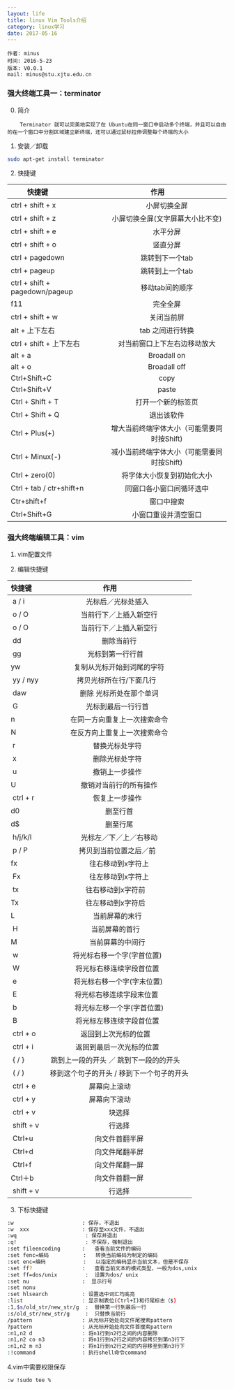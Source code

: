 ```yaml
---
layout: life
title: linux Vim Tools介绍
category: linux学习
date: 2017-05-16
---
```


    作者: minus
    时间: 2016-5-23
    版本: V0.0.1
    mail: minus@stu.xjtu.edu.cn


<!-- more -->
### 强大终端工具一：terminator
0. 简介
```
    Terminator 就可以完美地实现了在 Ubuntu在同一窗口中启动多个终端，并且可以自由的在一个窗口中分割区域建立新终端，还可以通过鼠标拉伸调整每个终端的大小
```
1. 安装／卸载
```sh
sudo apt-get install terminator 
```
2. 快捷键

| 快捷键                      | 作用               | 
| -------------              |:-------------:    |
|  ctrl + shift + x        | 小屏切换全屏               |
|  ctrl + shift + z        | 小屏切换全屏(文字屏幕大小比不变) |
|  ctrl + shift + e        | 水平分屏                  |
|  ctrl + shift + o        | 竖直分屏                  |
|  ctrl + pagedown         | 跳转到下一个tab            |
|  ctrl + pageup           | 跳转到上一个tab             |
|  ctrl + shift + pagedown/pageup   | 移动tab间的顺序    |
|  f11                     | 完全全屏                   |
|  ctrl + shift + w        | 关闭当前屏                 |
|  alt + 上下左右           | tab 之间进行转换            |
|  ctrl + shift + 上下左右  | 对当前窗口上下左右边移动放大   |
|  alt + a                 | Broadall on               |
|  alt + o                 | Broadall off              |
|  Ctrl+Shift+C            | copy                      |
|  Ctrl+Shift+V            | paste                     |
|  Ctrl + Shift + T        | 打开一个新的标签页           |
|  Ctrl + Shift + Q        | 退出该软件                  |
|  Ctrl + Plus(+)          | 增大当前终端字体大小（可能需要同时按Shift)  |
|  Ctrl + Minux(-)         | 减小当前终端字体大小（可能需要同时按Shift)  |
|  Ctrl + zero(0)          | 将字体大小恢复到初始化大小     |
|  Ctrl + tab / ctr+shift+n| 同窗口各小窗口间循环选中       |
|  Ctr+shift+f             | 窗口中搜索                    |
|  Ctrl+Shift+G            | 小窗口重设并清空窗口           | 


### 强大终端编辑工具：vim
1. vim配置文件

2. 编辑快捷键

| 快捷键      | 作用                       | 
| ---------- |:-------------:             |
|  a / i     | 光标后／光标处插入           |
|  o / O     | 当前行下／上插入新空行       |
|  o / O     | 当前行下／上插入新空行       |
|  dd        | 删除当前行                  |
|  gg        | 光标到第一行行首             |
|  yw        | 复制从光标开始到词尾的字符    |
|  yy / nyy  | 拷贝光标所在行/下面几行      |
|  daw       | 删除 光标所处在那个单词      |
|  G         | 光标到最后一行行首          |
|  n         | 在同一方向重复上一次搜索命令 |
|  N         | 在反方向上重复上一次搜索命令
|  r         | 替换光标处字符              |
|  x         | 删除光标处字符              |
|  u         | 撤销上一步操作              |
|  U         | 撤销对当前行的所有操作       |
|  ctrl + r  | 恢复上一步操作              |
|  d0        | 删至行首                    |
|  d$        | 删至行尾                   |
|  h/j/k/l   | 光标左／下／上／右移动      |
|  p / P     | 拷贝到当前位置之后／前       |
|  fx        | 往右移动到x字符上           |
|  Fx        | 往左移动到x字符上          |
|  tx        | 往右移动到x字符前          | 
|  Tx        | 往左移动到x字符后          |
|  L         | 当前屏幕的末行             |
|  H         | 当前屏幕的首行             |
|  M         | 当前屏幕的中间行           |
|  w         | 将光标右移一个字(字首位置)   |
|  W         | 将光标右移连续字段首位置     |
|  e         | 将光标右移一个字(字末位置)   |
|  E         | 将光标右移连续字段末位置     |
|  b         | 将光标左移一个字(字首位置)   |
|  B         | 将光标左移连续字段首位置     |
|  ctrl + o  | 返回到上次光标的位置        |
|  ctrl + i  | 返回到最后一次光标的位置     |
|  { / }     | 跳到上一段的开头 ／ 跳到下一段的的开头    |
|  ( / )     | 移到这个句子的开头 / 移到下一个句子的开头 |
|  ctrl + e  | 屏幕向上滚动               |
|  ctrl + y  | 屏幕向下滚动               |
|  ctrl + v  | 块选择                    |
|  shift + v | 行选择                    |
|  Ctrl+u    | 向文件首翻半屏             |
|  Ctrl+d    | 向文件尾翻半屏             |
|  Ctrl+f    | 向文件尾翻一屏             |
|  Ctrl＋b   | 向文件首翻一屏             |
|  shift + v | 行选择                    |

3. 下标快捷键
```sh
:w                      : 保存，不退出
:w  xxx                 : 保存至xxx文件，不退出
:wq                      : 保存并退出
:q!                      : 不保存，强制退出
:set fileencoding       :   查看当前文件的编码
:set fenc=编码           :   转换当前编码为制定的编码
:set enc=编码            :   以指定的编码显示当前文本，但是不保存
:set ff?                :   查看当前文本的模式类型，一般为dos,unix
:set ff=dos/unix         :  设置为dos/ unix
:set nu                 :  显示行号
:set nonu
:set hlsearch           : 设置选中词汇均高亮
:list                   : 显示制表位(Ctrl+I)和行尾标志（$)
:1,$s/old_str/new_str/g  :  替换第一行到最后一行
:s/old_str/new_str/g     :  只替换当前行
/pattern                : 从光标开始处向文件尾搜索pattern
?pattern                : 从光标开始处向文件首搜索pattern
:n1,n2 d                : 将n1行到n2行之间的内容删除
:n1,n2 co n3            : 将n1行到n2行之间的内容拷贝到第n3行下
:n1,n2 m n3             : 将n1行到n2行之间的内容移至到第n3行下
:!command               : 执行shell命令command
```

4.vim中需要权限保存
```sh
:w !sudo tee %
```
